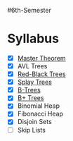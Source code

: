 #6th-Semester
# Syllabus
- [x] [Master Theorem](Master%20theorem.md)
- [x] AVL Trees
- [x] [Red-Black Trees](Red%20Black%20Trees.md)
- [x] [Splay Trees](Splay%20Trees.md)
- [x] [B-Trees](B-Tree.md)
- [x] [B+ Trees](B+%20Trees.md)
- [x] Binomial Heap
- [x] Fibonacci Heap
- [x] Disjoin Sets
- [ ] Skip Lists